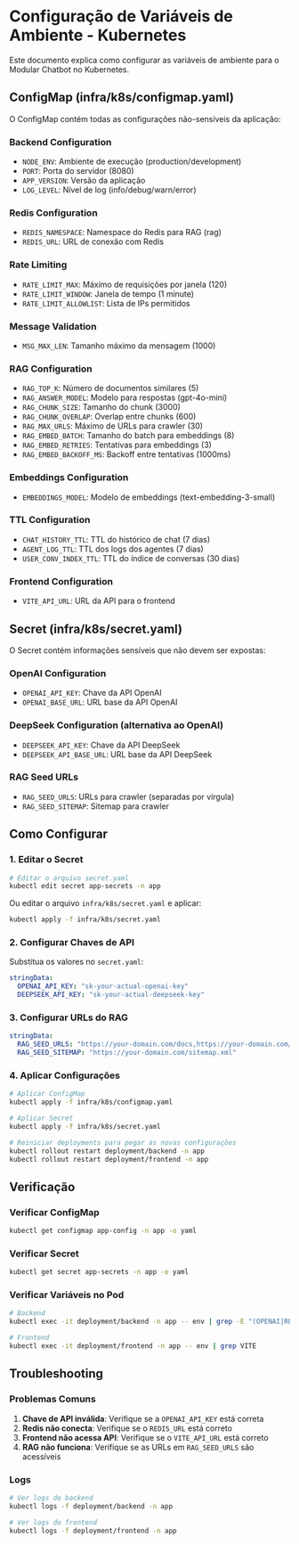 # Configuração de Variáveis de Ambiente - Kubernetes

Este documento explica como configurar as variáveis de ambiente para o Modular Chatbot no Kubernetes.

## ConfigMap (infra/k8s/configmap.yaml)

O ConfigMap contém todas as configurações não-sensíveis da aplicação:

### Backend Configuration

- `NODE_ENV`: Ambiente de execução (production/development)
- `PORT`: Porta do servidor (8080)
- `APP_VERSION`: Versão da aplicação
- `LOG_LEVEL`: Nível de log (info/debug/warn/error)

### Redis Configuration

- `REDIS_NAMESPACE`: Namespace do Redis para RAG (rag)
- `REDIS_URL`: URL de conexão com Redis

### Rate Limiting

- `RATE_LIMIT_MAX`: Máximo de requisições por janela (120)
- `RATE_LIMIT_WINDOW`: Janela de tempo (1 minute)
- `RATE_LIMIT_ALLOWLIST`: Lista de IPs permitidos

### Message Validation

- `MSG_MAX_LEN`: Tamanho máximo da mensagem (1000)

### RAG Configuration

- `RAG_TOP_K`: Número de documentos similares (5)
- `RAG_ANSWER_MODEL`: Modelo para respostas (gpt-4o-mini)
- `RAG_CHUNK_SIZE`: Tamanho do chunk (3000)
- `RAG_CHUNK_OVERLAP`: Overlap entre chunks (600)
- `RAG_MAX_URLS`: Máximo de URLs para crawler (30)
- `RAG_EMBED_BATCH`: Tamanho do batch para embeddings (8)
- `RAG_EMBED_RETRIES`: Tentativas para embeddings (3)
- `RAG_EMBED_BACKOFF_MS`: Backoff entre tentativas (1000ms)

### Embeddings Configuration

- `EMBEDDINGS_MODEL`: Modelo de embeddings (text-embedding-3-small)

### TTL Configuration

- `CHAT_HISTORY_TTL`: TTL do histórico de chat (7 dias)
- `AGENT_LOG_TTL`: TTL dos logs dos agentes (7 dias)
- `USER_CONV_INDEX_TTL`: TTL do índice de conversas (30 dias)

### Frontend Configuration

- `VITE_API_URL`: URL da API para o frontend

## Secret (infra/k8s/secret.yaml)

O Secret contém informações sensíveis que não devem ser expostas:

### OpenAI Configuration

- `OPENAI_API_KEY`: Chave da API OpenAI
- `OPENAI_BASE_URL`: URL base da API OpenAI

### DeepSeek Configuration (alternativa ao OpenAI)

- `DEEPSEEK_API_KEY`: Chave da API DeepSeek
- `DEEPSEEK_API_BASE_URL`: URL base da API DeepSeek

### RAG Seed URLs

- `RAG_SEED_URLS`: URLs para crawler (separadas por vírgula)
- `RAG_SEED_SITEMAP`: Sitemap para crawler

## Como Configurar

### 1. Editar o Secret

```bash
# Editar o arquivo secret.yaml
kubectl edit secret app-secrets -n app
```

Ou editar o arquivo `infra/k8s/secret.yaml` e aplicar:

```bash
kubectl apply -f infra/k8s/secret.yaml
```

### 2. Configurar Chaves de API

Substitua os valores no `secret.yaml`:

```yaml
stringData:
  OPENAI_API_KEY: "sk-your-actual-openai-key"
  DEEPSEEK_API_KEY: "sk-your-actual-deepseek-key"
```

### 3. Configurar URLs do RAG

```yaml
stringData:
  RAG_SEED_URLS: "https://your-domain.com/docs,https://your-domain.com/help"
  RAG_SEED_SITEMAP: "https://your-domain.com/sitemap.xml"
```

### 4. Aplicar Configurações

```bash
# Aplicar ConfigMap
kubectl apply -f infra/k8s/configmap.yaml

# Aplicar Secret
kubectl apply -f infra/k8s/secret.yaml

# Reiniciar deployments para pegar as novas configurações
kubectl rollout restart deployment/backend -n app
kubectl rollout restart deployment/frontend -n app
```

## Verificação

### Verificar ConfigMap

```bash
kubectl get configmap app-config -n app -o yaml
```

### Verificar Secret

```bash
kubectl get secret app-secrets -n app -o yaml
```

### Verificar Variáveis no Pod

```bash
# Backend
kubectl exec -it deployment/backend -n app -- env | grep -E "(OPENAI|REDIS|RAG)"

# Frontend
kubectl exec -it deployment/frontend -n app -- env | grep VITE
```

## Troubleshooting

### Problemas Comuns

1. **Chave de API inválida**: Verifique se a `OPENAI_API_KEY` está correta
2. **Redis não conecta**: Verifique se o `REDIS_URL` está correto
3. **Frontend não acessa API**: Verifique se o `VITE_API_URL` está correto
4. **RAG não funciona**: Verifique se as URLs em `RAG_SEED_URLS` são acessíveis

### Logs

```bash
# Ver logs do backend
kubectl logs -f deployment/backend -n app

# Ver logs do frontend
kubectl logs -f deployment/frontend -n app
```
